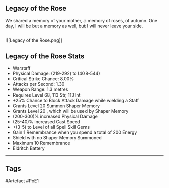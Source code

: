 ## Legacy of the Rose
We shared a memory of your mother,
a memory of roses, of autumn.
One day, I will be but a memory as well,
but I will never leave your side.
##
![[Legacy of the Rose.png]]
## Legacy of the Rose Stats
- Warstaff
- Physical Damage: (219-292) to (408-544)
- Critical Strike Chance: 8.00%
- Attacks per Second: 1.30
- Weapon Range: 1.3 metres
- Requires Level 68, 113 Str, 113 Int
- +25% Chance to Block Attack Damage while wielding a Staff
- Grants Level 20 Summon Shaper Memory
- Grants Level 20 , which will be used by Shaper Memory
- (200-300)% increased Physical Damage
- (25-40)% increased Cast Speed
- +(3-5) to Level of all Spell Skill Gems
- Gain 1 Remembrance when you spend a total of 200 Energy
- Shield with no Shaper Memory Summoned
- Maximum 10 Remembrance
- Eldritch Battery


---
## Tags
#Artefact
#PoE1